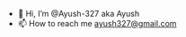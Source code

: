 - 👋 Hi, I’m @Ayush-327 aka Ayush
- 📫 How to reach me ayush327@gmail.com

<!---
Ayush-327/Ayush-327 is a ✨ special ✨ repository because its `README.md` (this file) appears on your GitHub profile.
You can click the Preview link to take a look at your changes.
--->
